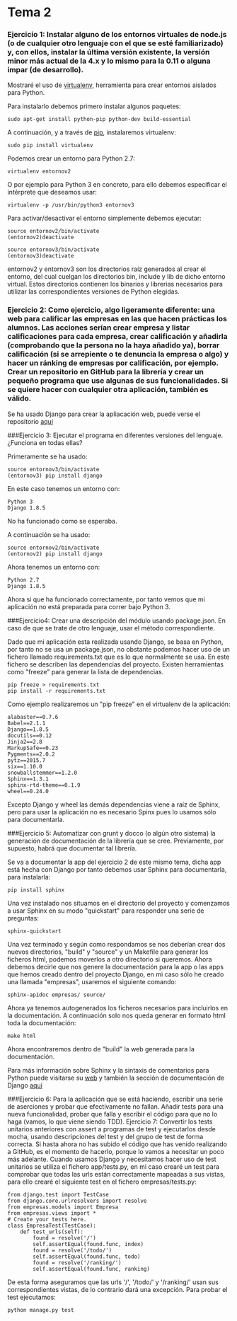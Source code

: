 # Tema 2
### Ejercicio 1: Instalar alguno de los entornos virtuales de node.js (o de cualquier otro lenguaje con el que se esté familiarizado) y, con ellos, instalar la última versión existente, la versión minor más actual de la 4.x y lo mismo para la 0.11 o alguna impar (de desarrollo).

Mostraré el uso de [virtualenv](https://virtualenv.pypa.io/en/latest/), herramienta para crear entornos aislados para Python.

Para instalarlo debemos primero instalar algunos paquetes:

    sudo apt-get install python-pip python-dev build-essential 

A continuación, y a través de [pip](https://pypi.python.org/pypi/pip), instalaremos virtualenv:

    sudo pip install virtualenv 

Podemos crear un entorno para Python 2.7:

    virtualenv entornov2

O por ejemplo para Python 3 en concreto, para ello debemos específicar el intérprete que deseamos usar:

    virtualenv -p /usr/bin/python3 entornov3

Para activar/desactivar el entorno simplemente debemos ejecutar:

    source entornov2/bin/activate
    (entornov2)deactivate

    source entornov3/bin/activate
    (entornov3)deactivate

entornov2 y entornov3 son los directorios raíz generados al crear el entorno, del cual cuelgan los directorios bin, include y lib de dicho entorno virtual. Estos directorios contienen los binarios y librerias necesarios para utilizar las correspondientes versiones de Python elegidas.

### Ejercicio 2: Como ejercicio, algo ligeramente diferente: una web para calificar las empresas en las que hacen prácticas los alumnos. Las acciones serían crear empresa y listar calificaciones para cada empresa, crear calificación y añadirla (comprobando que la persona no la haya añadido ya), borrar calificación (si se arrepiente o te denuncia la empresa o algo) y hacer un ránking de empresas por calificación, por ejemplo. Crear un repositorio en GitHub para la librería y crear un pequeño programa que use algunas de sus funcionalidades. Si se quiere hacer con cualquier otra aplicación, también es válido.

Se ha usado Django para crear la apliacación web, puede verse el repositorio [aquí](https://github.com/jesusgn90/ejercicio2_IV/)

###Ejercicio 3: Ejecutar el programa en diferentes versiones del lenguaje. ¿Funciona en todas ellas?

Primeramente se ha usado:

    source entornov3/bin/activate
    (entornov3) pip install django

En este caso tenemos un entorno con:

    Python 3
    Django 1.8.5

No ha funcionado como se esperaba.

A continuación se ha usado:

    source entornov2/bin/activate
    (entornov2) pip install django

Ahora tenemos un entorno con:

    Python 2.7
    Django 1.8.5

Ahora si que ha funcionado correctamente, por tanto vemos que mi aplicación no está 
preparada para correr bajo Python 3.

###Ejercicio4: Crear una descripción del módulo usando package.json. En caso de que se trate de otro lenguaje, usar el método correspondiente.

Dado que mi aplicación esta realizada usando Django, se basa en Python, por tanto no se usa un package.json, no obstante podemos hacer uso de un fichero llamado requirements.txt que es lo que normalmente se usa. En este fichero se describen las dependencias del proyecto. Existen herramientas como "freeze" para generar la lista de dependencias.

    pip freeze > requirements.txt
    pip install -r requirements.txt

Como ejemplo realizaremos un "pip freeze" en el virtualenv de la aplicación:

    alabaster==0.7.6
    Babel==2.1.1
    Django==1.8.5
    docutils==0.12
    Jinja2==2.8
    MarkupSafe==0.23
    Pygments==2.0.2
    pytz==2015.7
    six==1.10.0
    snowballstemmer==1.2.0
    Sphinx==1.3.1
    sphinx-rtd-theme==0.1.9
    wheel==0.24.0

Excepto Django y wheel las demás dependencias viene a raíz de Sphinx, pero para usar la aplicación no es necesario Spinx pues lo usamos sólo para documentarla.

###Ejercicio 5: Automatizar con grunt y docco (o algún otro sistema) la generación de documentación de la librería que se cree. Previamente, por supuesto, habrá que documentar tal librería.

Se va a documentar la app del ejercicio 2 de este mismo tema, dicha app está hecha con Django por tanto debemos usar Sphinx para documentarla, para instalarla:

    pip install sphinx

Una vez instalado nos situamos en el directorio del proyecto y comenzamos a usar Sphinx en su modo "quickstart" para responder una serie de preguntas:

    sphinx-quickstart

Una vez terminado y según como respondamos se nos deberían crear dos nuevos directorios, "build" y "source" y un Makefile para generar los ficheros html, podemos moverlos a otro directorio si queremos. Ahora debemos decirle que nos genere la documentación para la app o las apps que hemos creado dentro del proyecto Django, en mi caso sólo he creado una llamada "empresas", usaremos el siguiente comando:

    sphinx-apidoc empresas/ source/

Ahora ya tenemos autogenerados los ficheros necesarios para incluirlos en la documentación. A continuación solo nos queda generar en formato html toda la documentación:

    make html

Ahora encontraremos dentro de "build" la web generada para la documentación.

Para más información sobre Sphinx y la sintaxis de comentarios para Python puede visitarse su [web](http://sphinx-doc.org/) y también la sección de documentación de Django [aquí](https://docs.djangoproject.com/en/1.8/internals/contributing/writing-documentation/)

###Ejercicio 6: Para la aplicación que se está haciendo, escribir una serie de aserciones y probar que efectivamente no fallan. Añadir tests para una nueva funcionalidad, probar que falla y escribir el código para que no lo haga (vamos, lo que viene siendo TDD). Ejercicio 7: Convertir los tests unitarios anteriores con assert a programas de test y ejecutarlos desde mocha, usando descripciones del test y del grupo de test de forma correcta. Si hasta ahora no has subido el código que has venido realizando a GitHub, es el momento de hacerlo, porque lo vamos a necesitar un poco más adelante.
Cuando usamos Django y necesitamos hacer uso de test unitarios se utiliza el fichero app/tests.py, en mi caso crearé un test para comprobar que todas las urls están correctamente mapeadas a sus vistas, para ello crearé el siguiente test en el fichero empresas/tests.py:

    from django.test import TestCase
    from django.core.urlresolvers import resolve
    from empresas.models import Empresa
    from empresas.views import *
    # Create your tests here.
    class EmpresaTest(TestCase):
        def test_urls(self):
            found = resolve('/')
            self.assertEqual(found.func, index)
            found = resolve('/todo/')
            self.assertEqual(found.func, todo)
            found = resolve('/ranking/')
            self.assertEqual(found.func, ranking)

De esta forma aseguramos que las urls '/', '/todo/' y '/ranking/' usan sus correspondientes vistas, de lo contrario dará una excepción. Para probar el test ejecutamos:

    python manage.py test

